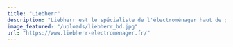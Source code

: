 ```yaml
---
title: "Liebherr"
description: "Liebherr est le spécialiste de l'électroménager haut de gamme. Nous proposons au sein de notre magasin les gammes posable et intégrable."
image_featured: "/uploads/liebherr_bd.jpg"
url: "https://www.liebherr-electromenager.fr/"
---
```

